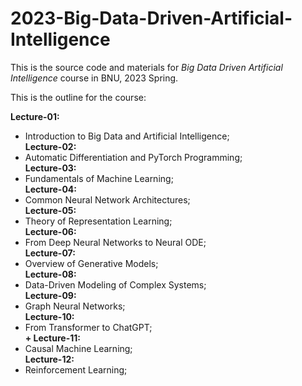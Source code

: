 # 2023-Big-Data-Driven-Artificial-Intelligence
This is the source code and materials for *Big Data Driven Artificial Intelligence* course in BNU, 2023 Spring.

This is the outline for the course:<br>

**Lecture-01:**<br>
  + Introduction to Big Data and Artificial Intelligence;<br>
**Lecture-02:**<br>
  + Automatic Differentiation and PyTorch Programming;<br>
**Lecture-03:**<br>
  + Fundamentals of Machine Learning;<br>
**Lecture-04:**<br>
  + Common Neural Network Architectures;<br>
**Lecture-05:**<br>
  + Theory of Representation Learning;<br>
**Lecture-06:**
  + From Deep Neural Networks to Neural ODE;<br>
**Lecture-07:**<br>
  + Overview of Generative Models;<br>
**Lecture-08:**<br>
  + Data-Driven Modeling of Complex Systems;<br>
**Lecture-09:**<br>
  + Graph Neural Networks;<br>
**Lecture-10:**<br>
  + From Transformer to ChatGPT;<br>
**+ Lecture-11:** <br>
  + Causal Machine Learning;<br>
**Lecture-12:**<br>
  + Reinforcement Learning;<br>
